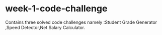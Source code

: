 # week-1-code-challenge
Contains three solved  code challenges namely :Student Grade Generator ,Speed Detector,Net Salary Calculator.
